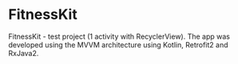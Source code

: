 # FitnessKit
FitnessKit - test project (1 activity with RecyclerView). The app was developed using the MVVM architecture using Kotlin, Retrofit2 and RxJava2.
